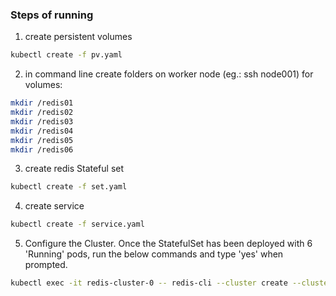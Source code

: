 ### Steps of running

1. create persistent volumes

```bash
kubectl create -f pv.yaml
```

2. in command line create folders on worker node (eg.: ssh node001) for volumes:

```bash
mkdir /redis01
mkdir /redis02
mkdir /redis03
mkdir /redis04
mkdir /redis05
mkdir /redis06
```
3. create redis Stateful set

```bash
kubectl create -f set.yaml
```

4. create service

```bash
kubectl create -f service.yaml
```

5. Configure the Cluster. Once the StatefulSet has been deployed with 6 'Running' pods, run the below commands and type 'yes' when prompted.
```bash
kubectl exec -it redis-cluster-0 -- redis-cli --cluster create --cluster-replicas 1 $(kubectl get pods -l app=redis-cluster -o jsonpath='{range.items[*]}{.status.podIP}:6379 ')
```